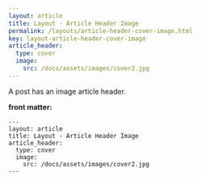 ```yaml
---
layout: article
title: Layout - Article Header Image
permalink: /layouts/article-header-cover-image.html
key: layout-article-header-cover-image
article_header:
  type: cover
  image:
    src: /docs/assets/images/cover2.jpg
---
```


A post has an image article header.

<!--more-->

**front matter:**

    ---
    layout: article
    title: Layout - Article Header Image
    article_header:
      type: cover
      image:
        src: /docs/assets/images/cover2.jpg
    ---